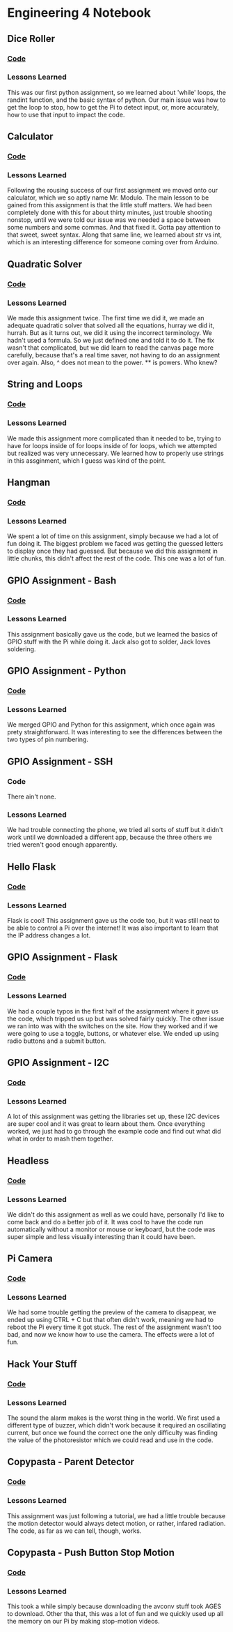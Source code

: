 # Engineering 4 Notebook
## Dice Roller
### [Code](https://github.com/jantes86/Engineering_4_Notebook/blob/master/Python/Atomic%20Dice%20Roller.py)
### Lessons Learned
This was our first python assignment, so we learned about 'while' loops, the randint function, and the basic syntax of python. Our main issue was how to get the loop to stop, how to get the Pi to detect input, or, more accurately, how to use that input to impact the code. 

## Calculator
### [Code](https://github.com/jantes86/Engineering_4_Notebook/blob/master/Python/MrModulo.py)
### Lessons Learned
Following the rousing success of our first assignment we moved onto our calculator, which we so aptly name Mr. Modulo. The main lesson to be gained from this assignment is that the little stuff matters. We had been completely done with this for about thirty minutes, just trouble shooting nonstop, until we were told our issue was we needed a space between some numbers and some commas. And that fixed it. Gotta pay attention to that sweet, sweet syntax. Along that same line, we learned about str vs int, which is an interesting difference for someone coming over from Arduino.

## Quadratic Solver
### [Code](https://github.com/jantes86/Engineering_4_Notebook/blob/master/Python/Quadratic%20Solver%202.py)
### Lessons Learned
We made this assignment twice. The first time we did it, we made an adequate quadratic solver that solved all the equations, hurray we did it, hurrah. But as it turns out, we did it using the incorrect terminology. We hadn't used a formula. So we just defined one and told it to do it. The fix wasn't that complicated, but we did learn to read the canvas page more carefully, because that's a real time saver, not having to do an assignment over again. Also, ^ does not mean to the power. ** is powers. Who knew?

## String and Loops
### [Code](https://github.com/jantes86/Engineering_4_Notebook/blob/master/Python/Split.py)
### Lessons Learned
We made this assignment more complicated than it needed to be, trying to have for loops inside of for loops inside of for loops, which we attempted but realized was very unnecessary. We learned how to properly use strings in this assginment, which I guess was kind of the point.

## Hangman
### [Code](https://github.com/jantes86/Engineering_4_Notebook/blob/master/Python/Hangman.py)
### Lessons Learned
We spent a lot of time on this assignment, simply because we had a lot of fun doing it. The biggest problem we faced was getting the guessed letters to display once they had guessed. But because we did this assignment in little chunks, this didn't affect the rest of the code. This one was a lot of fun.

## GPIO Assignment - Bash
### [Code](https://github.com/jantes86/Engineering_4_Notebook/blob/master/Scripts/GPIOPins1.sh)
### Lessons Learned
This assignment basically gave us the code, but we learned the basics of GPIO stuff with the Pi while doing it. Jack also got to solder, Jack loves soldering.

## GPIO Assignment - Python
### [Code](https://github.com/jantes86/Engineering_4_Notebook/blob/master/Python/GPIOPins.py)
### Lessons Learned
We merged GPIO and Python for this assignment, which once again was prety straightforward. It was interesting to see the differences between the two types of pin numbering.

## GPIO Assignment - SSH
### Code
There ain't none.
### Lessons Learned
We had trouble connecting the phone, we tried all sorts of stuff but it didn't work until we downloaded a different app, because the three others we tried weren't good enough apparently.

## Hello Flask
### [Code](https://github.com/jantes86/Engineering_4_Notebook/blob/master/Python/Flask/hello_world/app.py)
### Lessons Learned
Flask is cool! This assignment gave us the code too, but it was still neat to be able to control a Pi over the internet! It was also important to learn that the IP address changes a lot. 

## GPIO Assignment - Flask
### [Code](https://github.com/Engineering_4_Notebook/blob/master/Python/Flask/gpio)
### Lessons Learned
We had a couple typos in the first half of the assignment where it gave us the code, which tripped us up but was solved fairly quickly. The other issue we ran into was with the switches on the site. How they worked and if we were going to use a toggle, buttons, or whatever else. We ended up using radio buttons and a submit button.

## GPIO Assignment - I2C
### [Code](https://github.com/jantes86/Engineering_4_Notebook/blob/master/Python/GPIOPinsI2C)
### Lessons Learned
A lot of this assignment was getting the libraries set up, these I2C devices are super cool and it was great to learn about them. Once everything worked, we just had to go through the example code and find out what did what in order to mash them together.

## Headless
### [Code](https://github.com/jantes86/Engineering_4_Notebook/blob/master/Python/Headless)
### Lessons Learned
We didn't do this assignment as well as we could have, personally I'd like to come back and do a better job of it. It was cool to have the code run automatically without a monitor or mouse or keyboard, but the code was super simple and less visually interesting than it could have been.

## Pi Camera 
### [Code](https://github.com/jantes86/Engineering_4_Notebook/blob/master/Python/Camera)
### Lessons Learned
We had some trouble getting the preview of the camera to disappear, we ended up using CTRL + C but that often didn't work, meaning we had to reboot the Pi every time it got stuck. The rest of the assignment wasn't too bad, and now we know how to use the camera. The effects were a lot of fun.

## Hack Your Stuff
### [Code](https://github.com/jantes86/Engineering_4_Notebook/blob/master/Python/AlarmHacking)
### Lessons Learned
The sound the alarm makes is the worst thing in the world. We first used a different type of buzzer, which didn't work because it required an oscillating current, but once we found the correct one the only difficulty was finding the value of the photoresistor which we could read and use in the code. 

## Copypasta - Parent Detector
### [Code](https://github.com/jantes86/Engineering_4_Notebook/blob/master/Python/ParentDetector.py)
### Lessons Learned
This assignment was just following a tutorial, we had a little trouble because the motion detector would always detect motion, or rather, infared radiation. The code, as far as we can tell, though, works.

## Copypasta - Push Button Stop Motion
### [Code](https://github.com/jantes86/Engineering_4_Notebook/blob/master/Python/StopAnimation.py)
### Lessons Learned
This took a while simply because downloading the avconv stuff took AGES to download. Other tha that, this was a lot of fun and we quickly used up all the memory on our Pi by making stop-motion videos.
